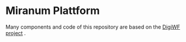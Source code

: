 # Miranum Plattform

Many components and code of this repository are based on the [DigiWF project](https://github.com/it-at-m/digiwf-core) .

